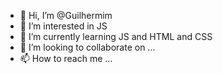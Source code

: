 - 👋 Hi, I’m @Guilhermim
- 👀 I’m interested in JS
- 🌱 I’m currently learning JS and HTML and CSS
- 💞️ I’m looking to collaborate on ...
- 📫 How to reach me ...

<!---
Guilhermim/Guilhermim is a ✨ special ✨ repository because its `README.md` (this file) appears on your GitHub profile.
You can click the Preview link to take a look at your changes.
--->
